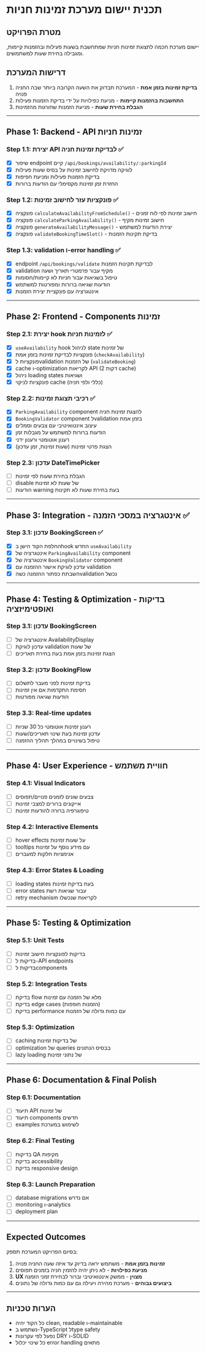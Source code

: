 # תכנית יישום מערכת זמינות חניות

## מטרת הפרויקט
יישום מערכת חכמה לתצוגת זמינות חניות שמתחשבת בשעות פעילות ובהזמנות קיימות, ומגבילה בחירת שעות למשתמשים.

## דרישות המערכת
1. **בדיקת זמינות בזמן אמת** - המערכת תבדוק את השעה הקרובה ביותר שבה החניה פנויה
2. **התחשבות בהזמנות קיימות** - מניעת כפילויות על ידי בדיקת הזמנות פעילות
3. **הגבלת בחירת שעות** - מניעת הזמנות שחורגות מהזמינות

---

## Phase 1: Backend - API זמינות חניות

### Step 1.1: יצירת API לבדיקת זמינות חניה ✅
- [x] שיפור endpoint קיים `/api/bookings/availability/:parkingId`
- [x] לוגיקה מדויקת לחישוב זמינות על בסיס שעות פעילות
- [x] בדיקת הזמנות פעילות ומניעת חפיפות
- [x] החזרת זמן זמינות מקסימלי עם הודעות ברורות

### Step 1.2: פונקציות עזר לחישוב זמינות ✅
- [x] פונקציה `calculateAvailabilityFromSchedule()` - חישוב זמינות לפי לוח זמנים
- [x] פונקציה `calculateParkingAvailability()` - חישוב זמינות מקיף
- [x] פונקציה `generateAvailabilityMessage()` - יצירת הודעות למשתמש
- [x] פונקציה `validateBookingTimeSlot()` - בדיקת תקינות הזמנות

### Step 1.3: validation ו-error handling ✅
- [x] endpoint `/api/bookings/validate` לבדיקת תקינות הזמנות
- [x] validation מקיף עבור פרמטרי תאריך ושעה
- [x] טיפול בשגיאות עבור חניות לא קיימות/חסומות
- [x] הודעות שגיאה ברורות ומפורטות למשתמש
- [x] אינטגרציה עם פונקציית יצירת הזמנות

---

## Phase 2: Frontend - Components זמינות

### Step 2.1: יצירת hook לזמינות חניות ✅
- [x] `useAvailability` hook לניהול state של זמינות
- [x] פונקציות לבדיקת זמינות בזמן אמת (`checkAvailability`)
- [x] פונקציות לvalidation של הזמנות (`validateBooking`)
- [x] cache ו-optimization לקריאות API (2 דקות cache)
- [x] ניהול loading states ושגיאות
- [x] פונקציות לניקוי cache (כללי ולפי חניה)

### Step 2.2: רכיבי תצוגת זמינות ✅
- [x] `ParkingAvailability` component להצגת זמינות חניה
- [x] `BookingValidator` component לvalidation בזמן אמת
- [x] עיצוב אינטואיטיבי עם צבעים וסמלים
- [x] הודעות ברורות למשתמש על מגבלות זמן
- [x] רענון אוטומטי ורענון ידני
- [x] הצגת פרטי זמינות (שעות זמינות, זמן עדכון)

### Step 2.3: עדכון DateTimePicker
- [ ] הגבלת בחירת שעות לפי זמינות
- [ ] disable של שעות לא זמינות
- [ ] הודעות warning בעת בחירת שעות לא תקינות

---

## Phase 3: Integration - אינטגרציה במסכי הזמנה ✅

### Step 3.1: עדכון BookingScreen ✅
- [x] החלפת הקוד הישן בhook החדש `useAvailability`
- [x] אינטגרציה של `ParkingAvailability` component
- [x] אינטגרציה של `BookingValidator` component
- [x] עדכון לוגיקת אישור ההזמנה עם validation
- [x] השבתת כפתור ההזמנה כשהvalidation נכשל

---

## Phase 4: Testing & Optimization - בדיקות ואופטימיזציה

### Step 3.1: עדכון BookingScreen
- [ ] אינטגרציה של AvailabilityDisplay
- [ ] עדכון לוגיקת validation של שעות
- [ ] הצגת זמינות בזמן אמת בעת בחירת תאריכים

### Step 3.2: עדכון BookingFlow
- [ ] בדיקת זמינות לפני מעבר לתשלום
- [ ] חסימת התקדמות אם אין זמינות
- [ ] הודעות שגיאה מפורטות

### Step 3.3: Real-time updates
- [ ] רענון זמינות אוטומטי כל 30 שניות
- [ ] עדכון זמינות בעת שינוי תאריכים/שעות
- [ ] טיפול בשינויים במהלך תהליך ההזמנה

---

## Phase 4: User Experience - חוויית משתמש

### Step 4.1: Visual Indicators
- [ ] צבעים שונים לזמנים פנויים/תפוסים
- [ ] אייקונים ברורים למצבי זמינות
- [ ] טיפוגרפיה ברורה להודעות זמינות

### Step 4.2: Interactive Elements
- [ ] hover effects על שעות זמינות
- [ ] tooltips עם מידע נוסף על זמינות
- [ ] אנימציות חלקות למעברים

### Step 4.3: Error States & Loading
- [ ] loading states בעת בדיקת זמינות
- [ ] error states עבור שגיאות רשת
- [ ] retry mechanism לקריאות שנכשלו

---

## Phase 5: Testing & Optimization

### Step 5.1: Unit Tests
- [ ] בדיקות לפונקציות חישוב זמינות
- [ ] בדיקות ל-API endpoints
- [ ] בדיקות לcomponents

### Step 5.2: Integration Tests
- [ ] בדיקת flow מלא של הזמנה עם זמינות
- [ ] בדיקת edge cases (הזמנות חופפות)
- [ ] בדיקת performance עם כמות גדולה של הזמנות

### Step 5.3: Optimization
- [ ] caching של בדיקות זמינות
- [ ] optimization של queries בבסיס הנתונים
- [ ] lazy loading של נתוני זמינות

---

## Phase 6: Documentation & Final Polish

### Step 6.1: Documentation
- [ ] תיעוד API של זמינות
- [ ] תיעוד components חדשים
- [ ] examples לשימוש במערכת

### Step 6.2: Final Testing
- [ ] בדיקות QA מקיפות
- [ ] בדיקת accessibility
- [ ] בדיקת responsive design

### Step 6.3: Launch Preparation
- [ ] database migrations אם נדרש
- [ ] monitoring ו-analytics
- [ ] deployment plan

---

## Expected Outcomes

בסיום הפרויקט המערכת תספק:

1. **זמינות בזמן אמת** - משתמש יראה בדיוק עד איזה שעה החניה פנויה
2. **מניעת כפילויות** - לא ניתן יהיה להזמין חניה בזמנים תפוסים
3. **UX מצוין** - ממשק אינטואיטיבי וברור לבחירת זמני הזמנה
4. **ביצועים גבוהים** - מערכת מהירה ויעילה גם עם כמות גדולה של נתונים

---

## הערות טכניות

- כל הקוד יהיה clean, readable ו-maintainable
- נשתמש ב-TypeScript לtype safety
- נפעל לפי עקרונות DRY ו-SOLID
- כל שינוי יכלול error handling מתאים
